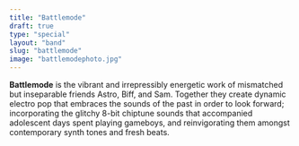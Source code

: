 ```yaml
---
title: "Battlemode"
draft: true
type: "special"
layout: "band"
slug: "battlemode"
image: "battlemodephoto.jpg"
---
```


**Battlemode** is the vibrant and irrepressibly energetic work of mismatched but inseparable friends Astro, Biff, and Sam. Together they create dynamic electro pop that embraces the sounds of the past in order to look forward; incorporating the glitchy 8-bit chiptune sounds that accompanied adolescent days spent playing gameboys, and reinvigorating them amongst contemporary synth tones and fresh beats.